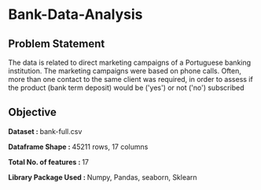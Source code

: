 # Bank-Data-Analysis

<h2> Problem Statement </h2>

The data is related to direct marketing campaigns of a Portuguese banking institution. The marketing campaigns were based on phone calls. Often, more than one contact to the same client was required, in order to assess if the product (bank term deposit) would be ('yes') or not ('no') subscribed 

<h2> Objective </h2>

<b> Dataset : </b>	bank-full.csv

<b> Dataframe Shape :	</b> 45211 rows, 17 columns

<b> Total No. of features	: </b> 17

<b> Library Package Used	: </b> Numpy, Pandas, seaborn, Sklearn


